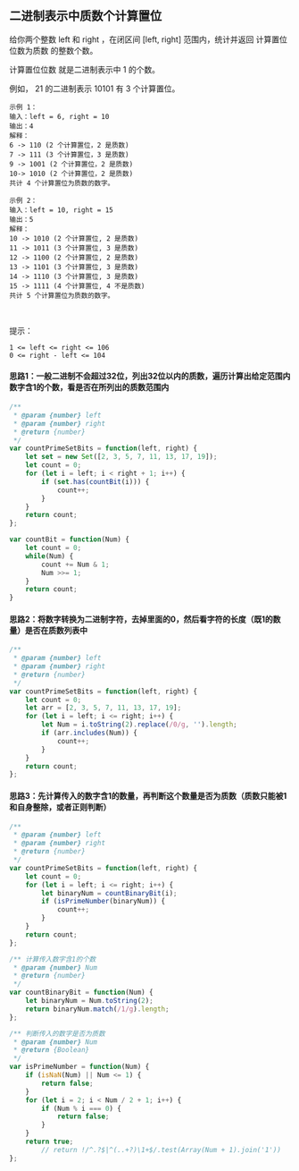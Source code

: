 ## 二进制表示中质数个计算置位

给你两个整数 left 和 right ，在闭区间 [left, right] 范围内，统计并返回 计算置位位数为质数 的整数个数。

计算置位位数 就是二进制表示中 1 的个数。

例如， 21 的二进制表示 10101 有 3 个计算置位。
 
```
示例 1：
输入：left = 6, right = 10
输出：4
解释：
6 -> 110 (2 个计算置位，2 是质数)
7 -> 111 (3 个计算置位，3 是质数)
9 -> 1001 (2 个计算置位，2 是质数)
10-> 1010 (2 个计算置位，2 是质数)
共计 4 个计算置位为质数的数字。

示例 2：
输入：left = 10, right = 15
输出：5
解释：
10 -> 1010 (2 个计算置位, 2 是质数)
11 -> 1011 (3 个计算置位, 3 是质数)
12 -> 1100 (2 个计算置位, 2 是质数)
13 -> 1101 (3 个计算置位, 3 是质数)
14 -> 1110 (3 个计算置位, 3 是质数)
15 -> 1111 (4 个计算置位, 4 不是质数)
共计 5 个计算置位为质数的数字。
```
 

提示：
```
1 <= left <= right <= 106
0 <= right - left <= 104
```

#### 思路1：一般二进制不会超过32位，列出32位以内的质数，遍历计算出给定范围内数字含1的个数，看是否在所列出的质数范围内
```javascript
/**
 * @param {number} left
 * @param {number} right
 * @return {number}
 */
var countPrimeSetBits = function(left, right) {
    let set = new Set([2, 3, 5, 7, 11, 13, 17, 19]);
    let count = 0;
    for (let i = left; i < right + 1; i++) {
        if (set.has(countBit(i))) {
            count++;
        }
    }
    return count;
};

var countBit = function(Num) {
    let count = 0;
    while(Num) {
        count += Num & 1;
        Num >>= 1;
    }
    return count;
}
```

#### 思路2：将数字转换为二进制字符，去掉里面的0，然后看字符的长度（既1的数量）是否在质数列表中
```javascript
/**
 * @param {number} left
 * @param {number} right
 * @return {number}
 */
var countPrimeSetBits = function(left, right) {
    let count = 0;
    let arr = [2, 3, 5, 7, 11, 13, 17, 19];
    for (let i = left; i <= right; i++) {
        let Num = i.toString(2).replace(/0/g, '').length;
        if (arr.includes(Num)) {
            count++;
        }
    }
    return count;
};
```

#### 思路3：先计算传入的数字含1的数量，再判断这个数量是否为质数（质数只能被1和自身整除，或者正则判断）
```javascript
/**
 * @param {number} left
 * @param {number} right
 * @return {number}
 */
var countPrimeSetBits = function(left, right) {
    let count = 0;
    for (let i = left; i <= right; i++) {
        let binaryNum = countBinaryBit(i);
        if (isPrimeNumber(binaryNum)) {
            count++;
        }
    }
    return count;
};

/** 计算传入数字含1的个数
 * @param {number} Num
 * @return {number}
 */
var countBinaryBit = function(Num) {
    let binaryNum = Num.toString(2);
    return binaryNum.match(/1/g).length;
};

/** 判断传入的数字是否为质数
 * @param {number} Num
 * @return {Boolean}
 */
var isPrimeNumber = function(Num) {
    if (isNaN(Num) || Num <= 1) {
        return false;
    }
    for (let i = 2; i < Num / 2 + 1; i++) {
        if (Num % i === 0) {
            return false;
        }
    }
    return true;
		// return !/^.?$|^(..+?)\1+$/.test(Array(Num + 1).join('1'))
};
```
